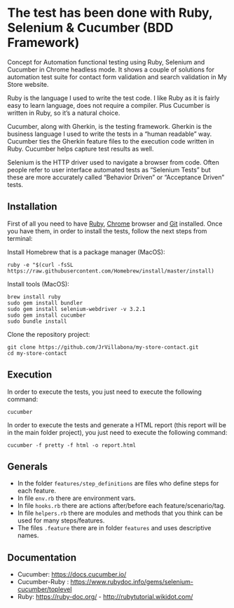 # The test has been done with Ruby, Selenium & Cucumber (BDD Framework)
Concept for Automation functional testing using Ruby, Selenium and Cucumber in Chrome headless mode. It shows a couple of solutions for automation test suite for contact form validation and search validation in My Store website.

Ruby is the language I used to write the test code. I like Ruby as it is fairly easy to learn language, does not require a compiler. Plus Cucumber is written in Ruby, so it’s a natural choice.

Cucumber, along with Gherkin, is the testing framework. Gherkin is the business language I used to write the tests in a “human readable” way. Cucumber ties the Gherkin feature files to the execution code written in Ruby. Cucumber helps capture test results as well. 

Selenium is the HTTP driver used to navigate a browser from code. Often people refer to user interface automated tests as “Selenium Tests” but these are more accurately called “Behavior Driven” or “Acceptance Driven” tests.

## Installation
First of all you need to have [Ruby](https://rubyinstaller.org/), [Chrome](https://www.google.es/chrome/index.html) browser and [Git](https://git-scm.com/download) installed. Once you have them, in order to install the tests, follow the next steps from terminal:

Install Homebrew that is a package manager (MacOS):
```
ruby -e "$(curl -fsSL https://raw.githubusercontent.com/Homebrew/install/master/install)
```
Install tools (MacOS):
```
brew install ruby
sudo gem install bundler
sudo gem install selenium-webdriver -v 3.2.1
sudo gem install cucumber
sudo bundle install
```
Clone the repository project:
```
git clone https://github.com/JrVillabona/my-store-contact.git
cd my-store-contact
```
## Execution
In order to execute the tests, you just need to execute the following command:
```
cucumber
```
In order to execute the tests and generate a HTML report (this report will be in the main folder project), you just need to execute the following command:
```
cucumber -f pretty -f html -o report.html
```
## Generals

- In the folder `features/step_definitions` are files who define steps for each feature.
- In file `env.rb` there are environment vars.
- In file `hooks.rb` there are actions after/before each feature/scenario/tag.
- In file `helpers.rb` there are modules and methods that you think can be used for many steps/features.
- The files `.feature` there are in folder `features` and uses descriptive names.

## Documentation

- Cucumber: https://docs.cucumber.io/
- Cucumber-Ruby : https://www.rubydoc.info/gems/selenium-cucumber/toplevel
- Ruby: https://ruby-doc.org/ - http://rubytutorial.wikidot.com/